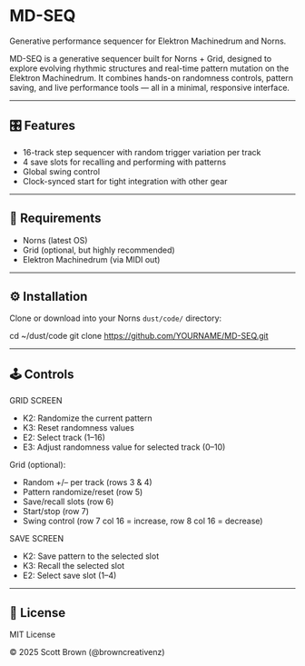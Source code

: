 # MD-SEQ
Generative performance sequencer for Elektron Machinedrum and Norns.

MD-SEQ is a generative sequencer built for Norns + Grid, designed to explore evolving rhythmic structures and real-time pattern mutation on the Elektron Machinedrum. It combines hands-on randomness controls, pattern saving, and live performance tools — all in a minimal, responsive interface.

---

## 🎛 Features
- 16-track step sequencer with random trigger variation per track  
- 4 save slots for recalling and performing with patterns  
- Global swing control  
- Clock-synced start for tight integration with other gear  

---

## 🧠 Requirements
- Norns (latest OS)
- Grid (optional, but highly recommended)
- Elektron Machinedrum (via MIDI out)

---

## ⚙️ Installation
Clone or download into your Norns `dust/code/` directory:

cd ~/dust/code
git clone https://github.com/YOURNAME/MD-SEQ.git

---

## 🕹 Controls

GRID SCREEN

- K2: Randomize the current pattern
- K3: Reset randomness values
- E2: Select track (1–16)
- E3: Adjust randomness value for selected track (0–10)

Grid (optional):

- Random +/– per track (rows 3 & 4)
- Pattern randomize/reset (row 5)
- Save/recall slots (row 6)
- Start/stop (row 7)
- Swing control (row 7 col 16 = increase, row 8 col 16 = decrease)

SAVE SCREEN

- K2: Save pattern to the selected slot
- K3: Recall the selected slot
- E2: Select save slot (1–4)

---

## 🧾 License

MIT License

© 2025 Scott Brown (@browncreativenz)
